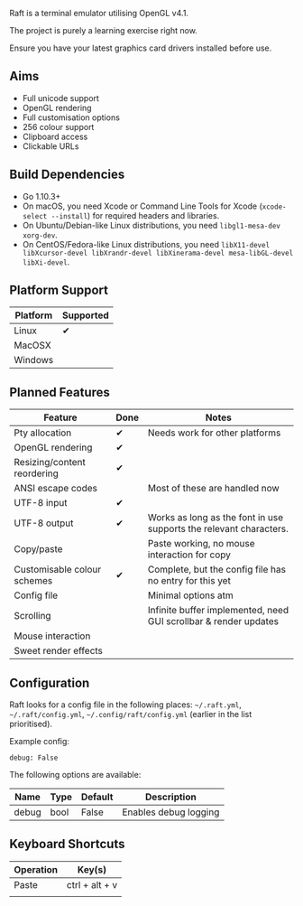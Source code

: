 Raft is a terminal emulator utilising OpenGL v4.1.

The project is purely a learning exercise right now.

Ensure you have your latest graphics card drivers installed before use.

## Aims

- Full unicode support
- OpenGL rendering
- Full customisation options
- 256 colour support
- Clipboard access
- Clickable URLs


## Build Dependencies

- Go 1.10.3+
- On macOS, you need Xcode or Command Line Tools for Xcode (`xcode-select --install`) for required headers and libraries.
- On Ubuntu/Debian-like Linux distributions, you need `libgl1-mesa-dev xorg-dev`.
- On CentOS/Fedora-like Linux distributions, you need `libX11-devel libXcursor-devel libXrandr-devel libXinerama-devel mesa-libGL-devel libXi-devel`.


## Platform Support

| Platform | Supported  |
|----------|------------|
| Linux    | ✔
| MacOSX   | 
| Windows  | 


## Planned Features

| Feature                     | Done | Notes |
|-----------------------------|------|-------|
| Pty allocation              | ✔    | Needs work for other platforms
| OpenGL rendering            | ✔    |
| Resizing/content reordering | ✔    | 
| ANSI escape codes           |      | Most of these are handled now
| UTF-8 input                 | ✔    | 
| UTF-8 output                | ✔    | Works as long as the font in use supports the relevant characters.
| Copy/paste                  |      | Paste working, no mouse interaction for copy
| Customisable colour schemes | ✔    | Complete, but the config file has no entry for this yet 
| Config file                 |      | Minimal options atm
| Scrolling                   |      | Infinite buffer implemented, need GUI scrollbar & render updates
| Mouse interaction           |      | 
| Sweet render effects        |      | 

## Configuration

Raft looks for a config file in the following places: `~/.raft.yml`, `~/.raft/config.yml`, `~/.config/raft/config.yml` (earlier in the list prioritised).

Example config:
```
debug: False
```

The following options are available:

| Name          | Type    | Default |Description            |
|---------------|---------|---------|-----------------------|
| debug         | bool    | False   | Enables debug logging 

## Keyboard Shortcuts

| Operation | Key(s)              |
|-----------|---------------------|
| Paste     | ctrl + alt + v
|||
